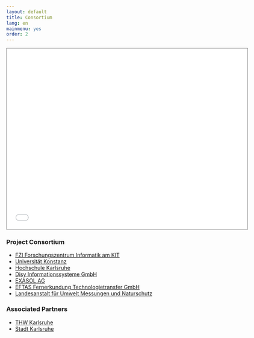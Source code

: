 ```yaml
---
layout: default
title: Consortium
lang: en
mainmenu: yes
order: 2
---
```


<iframe src="./con-leaflet.html" width="640" height="480" style="background-color:#ddd; border:solid 1px gray"></iframe>

### Project Consortium

 - [FZI Forschungszentrum Informatik am KIT][FZI]
 - [Universität Konstanz][UKO]
 - [Hochschule Karlsruhe][HKA]
 - [Disy Informationssysteme GmbH][DISY]
 - [EXASOL AG]
 - [EFTAS Fernerkundung Technologietransfer GmbH][EFTAS]
 - [Landesanstalt für Umwelt Messungen und Naturschutz][LUBW]

[FZI]: http://www.fzi.de
[UKO]: http://www.uni-konstanz.de
[HKA]: http://www.hs-karlsruhe.de
[EXASOL AG]: http://www.exasol.com
[EFTAS]: http://www.eftas.com
[LUBW]: https://www.lubw.baden-wuerttemberg.de
[DISY]: http://www.disy.net

### Associated Partners

 - [THW Karlsruhe][THW]
 - [Stadt Karlsruhe][KA]

[THW]: http://www.thw-karlsruhe.de/
[KA]: http://www.karlsruhe.de
